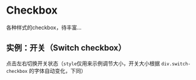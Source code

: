 # Checkbox
各种样式的checkbox，待丰富...

## 实例：开关（Switch checkbox）
点击左右切换开关状态（`style`仅用来示例调节大小，开关大小根据 `div.switch-checkbox` 的字体自动变化，下同）

<!-- inject:demo.html -->
